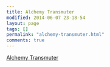 ```yaml
---
title: Alchemy Transmuter
modified: 2014-06-07 23-18-54
layout: page
tags: []
permalink: "alchemy-transmuter.html"
comments: true
---
```


[Alchemy Transmuter](https://github.com/Shopify/alchemy-transmuter-public)
